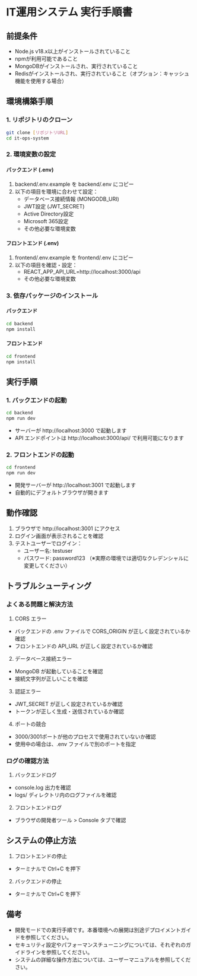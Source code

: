 # IT運用システム 実行手順書

## 前提条件
- Node.js v18.x以上がインストールされていること
- npmが利用可能であること
- MongoDBがインストールされ、実行されていること
- Redisがインストールされ、実行されていること（オプション：キャッシュ機能を使用する場合）

## 環境構築手順

### 1. リポジトリのクローン
```bash
git clone [リポジトリURL]
cd it-ops-system
```

### 2. 環境変数の設定

#### バックエンド (.env)
1. backend/.env.example を backend/.env にコピー
2. 以下の項目を環境に合わせて設定：
   - データベース接続情報 (MONGODB_URI)
   - JWT設定 (JWT_SECRET)
   - Active Directory設定
   - Microsoft 365設定
   - その他必要な環境変数

#### フロントエンド (.env)
1. frontend/.env.example を frontend/.env にコピー
2. 以下の項目を確認・設定：
   - REACT_APP_API_URL=http://localhost:3000/api
   - その他必要な環境変数

### 3. 依存パッケージのインストール

#### バックエンド
```bash
cd backend
npm install
```

#### フロントエンド
```bash
cd frontend
npm install
```

## 実行手順

### 1. バックエンドの起動
```bash
cd backend
npm run dev
```
- サーバーが http://localhost:3000 で起動します
- API エンドポイントは http://localhost:3000/api/ で利用可能になります

### 2. フロントエンドの起動
```bash
cd frontend
npm run dev
```
- 開発サーバーが http://localhost:3001 で起動します
- 自動的にデフォルトブラウザが開きます

## 動作確認

1. ブラウザで http://localhost:3001 にアクセス
2. ログイン画面が表示されることを確認
3. テストユーザーでログイン：
   - ユーザー名: testuser
   - パスワード: password123
   （※実際の環境では適切なクレデンシャルに変更してください）

## トラブルシューティング

### よくある問題と解決方法

1. CORS エラー
- バックエンドの .env ファイルで CORS_ORIGIN が正しく設定されているか確認
- フロントエンドの API_URL が正しく設定されているか確認

2. データベース接続エラー
- MongoDB が起動していることを確認
- 接続文字列が正しいことを確認

3. 認証エラー
- JWT_SECRET が正しく設定されているか確認
- トークンが正しく生成・送信されているか確認

4. ポートの競合
- 3000/3001ポートが他のプロセスで使用されていないか確認
- 使用中の場合は、.env ファイルで別のポートを指定

### ログの確認方法

1. バックエンドログ
- console.log 出力を確認
- logs/ ディレクトリ内のログファイルを確認

2. フロントエンドログ
- ブラウザの開発者ツール > Console タブで確認

## システムの停止方法

1. フロントエンドの停止
- ターミナルで Ctrl+C を押下

2. バックエンドの停止
- ターミナルで Ctrl+C を押下

## 備考

- 開発モードでの実行手順です。本番環境への展開は別途デプロイメントガイドを参照してください。
- セキュリティ設定やパフォーマンスチューニングについては、それぞれのガイドラインを参照してください。
- システムの詳細な操作方法については、ユーザーマニュアルを参照してください。